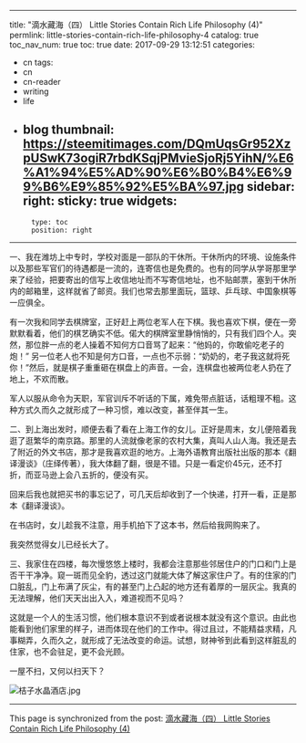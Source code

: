 
---
title: "滴水藏海（四） Little Stories Contain Rich Life Philosophy (4)"
permlink: little-stories-contain-rich-life-philosophy-4
catalog: true
toc_nav_num: true
toc: true
date: 2017-09-29 13:12:51
categories:
- cn
tags:
- cn
- cn-reader
- writing
- life
- blog
thumbnail: https://steemitimages.com/DQmUqsGr952XzpUSwK73ogiR7rbdKSqjPMvieSjoRj5YihN/%E6%A1%94%E5%AD%90%E6%B0%B4%E6%99%B6%E9%85%92%E5%BA%97.jpg
sidebar:
    right:
        sticky: true
widgets:
    -
        type: toc
        position: right
---


一、我在潍坊上中专时，学校对面是一部队的干休所。干休所内的环境、设施条件以及那些军官们的待遇都是一流的，连寄信也是免费的。也有的同学从学哥那里学来了经验，把要寄出的信写上收信地址而不写寄信地址，也不贴邮票，塞到干休所内的邮箱里，这样就省了邮资。我们也常去那里面玩，篮球、乒乓球、中国象棋等一应俱全。

有一次我和同学去棋牌室，正好赶上两位老军人在下棋。我也喜欢下棋，便在一旁默默看着，他们的棋艺确实不低。偌大的棋牌室里静悄悄的，只有我们四个人。突然，那位胖一点的老人操着不知何方口音骂了起来：“他妈的，你敢偷吃老子的炮！” 另一位老人也不知是何方口音，一点也不示弱：“奶奶的，老子我这就将死你！”然后，就是棋子重重砸在棋盘上的声音。一会，连棋盘也被两位老人扔在了地上，不欢而散。

军人以服从命令为天职，军官训斥不听话的下属，难免带点脏话，话粗理不粗。这种方式久而久之就形成了一种习惯，难以改变，甚至伴其一生。

二、到上海出发时，顺便去看了看在上海工作的女儿。正好是周末，女儿便陪着我逛了逛繁华的南京路。那里的人流就像老家的农村大集，真叫人山人海。我还是去了附近的外文书店，那才是我喜欢逛的地方。上海外语教育出版社出版的那本《翻译漫谈》（庄绎传著），我大体翻了翻，很是不错。只是一看定价45元，还不打折，而亚马逊上会八五折的，便没有买。

回来后我也就把买书的事忘记了，可几天后却收到了一个快递，打开一看，正是那本《翻译漫谈》。

在书店时，女儿趁我不注意，用手机拍下了这本书，然后给我网购来了。

我突然觉得女儿已经长大了。

三、我家住在四楼，每次慢悠悠上楼时，我都会注意那些邻居住户的门口和门上是否干干净净。窥一斑而见全豹，透过这门就能大体了解这家住户了。有的住家的门口脏乱，门上布满了灰尘，有的甚至门上凸起的地方还有着厚的一层灰尘。我真的无法理解，他们天天出出入入，难道视而不见吗？

这就是一个人的生活习惯，他们根本意识不到或者说根本就没有这个意识。由此也能看到他们家里的样子，进而体现在他们的工作中。得过且过，不能精益求精，凡事糊弄，久而久之，就形成了无法改变的命运。试想，财神爷到此看到这样脏乱的住家，也不会驻足，更不会光顾。

一屋不扫，又何以扫天下？

![桔子水晶酒店.jpg](https://steemitimages.com/DQmUqsGr952XzpUSwK73ogiR7rbdKSqjPMvieSjoRj5YihN/%E6%A1%94%E5%AD%90%E6%B0%B4%E6%99%B6%E9%85%92%E5%BA%97.jpg)

- - -

This page is synchronized from the post: [滴水藏海（四） Little Stories Contain Rich Life Philosophy (4)](https://steemit.com/@bring/little-stories-contain-rich-life-philosophy-4)
